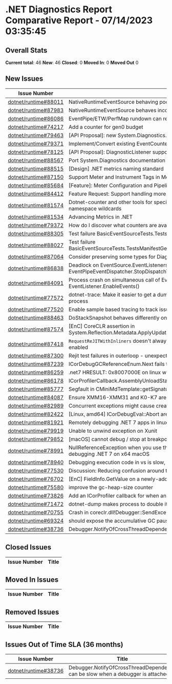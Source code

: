 # .NET Diagnostics Report Comparative Report - 07/14/2023 03:35:45

## Overall Stats

**Current total**: 46
**New**: 46
**Closed**: 0
**Moved In**: 0
**Moved Out** 0

## New Issues

| **Issue Number** | **Title** |
| :--------------: | --------- |
| [dotnet/runtime#88011](https://github.com/dotnet/runtime/issues/88011) | NativeRuntimeEventSource behaving poorly in conjunction with other providers |
| [dotnet/runtime#87983](https://github.com/dotnet/runtime/issues/87983) | NativeRuntimeEventSource behaves inconsistently for LogAlways |
| [dotnet/runtime#86086](https://github.com/dotnet/runtime/issues/86086) | EventPipe/ETW/PerfMap rundown can report wrong optimization tier |
| [dotnet/runtime#74217](https://github.com/dotnet/runtime/issues/74217) | Add a counter for gen0 budget |
| [dotnet/runtime#79463](https://github.com/dotnet/runtime/issues/79463) | [API Proposal]: new System.Diagnostics.StackTrace(System.Threading.Thread) |
| [dotnet/runtime#79371](https://github.com/dotnet/runtime/issues/79371) | Implement/Convert existing EventCounters to Metrics |
| [dotnet/runtime#78125](https://github.com/dotnet/runtime/issues/78125) | [API Proposal]: DiagnosticListener support for testing |
| [dotnet/runtime#88567](https://github.com/dotnet/runtime/issues/88567) | Port System.Diagnostics documentation for .NET 8.0 APIs |
| [dotnet/runtime#88515](https://github.com/dotnet/runtime/issues/88515) | [Design] .NET metrics naming standard |
| [dotnet/runtime#87150](https://github.com/dotnet/runtime/issues/87150) | Support Meter and Instrument Tags in MetricsEventSource |
| [dotnet/runtime#85684](https://github.com/dotnet/runtime/issues/85684) | [Feature]: Meter Configuration and Pipeline |
| [dotnet/runtime#84412](https://github.com/dotnet/runtime/issues/84412) | Feature Request: Support handling more histograms in MetricsEventSource |
| [dotnet/runtime#81574](https://github.com/dotnet/runtime/issues/81574) | Dotnet-counter and other tools for specifying meter and ActivitySource names should support namespace wildcards  |
| [dotnet/runtime#81534](https://github.com/dotnet/runtime/issues/81534) | Advancing Metrics in .NET |
| [dotnet/runtime#79372](https://github.com/dotnet/runtime/issues/79372) | How do I discover what counters are available for dotnet-counters? |
| [dotnet/runtime#88305](https://github.com/dotnet/runtime/issues/88305) | Test failure BasicEventSourceTests.TestsWrite.Test_Write_T_ETW |
| [dotnet/runtime#88027](https://github.com/dotnet/runtime/issues/88027) | Test failure BasicEventSourceTests.TestsManifestGeneration.Test_EventSource_EtwManifestGenerationRollover |
| [dotnet/runtime#87064](https://github.com/dotnet/runtime/issues/87064) | Consider preserving some types for DiagnosticSource to work with dotnet-monitor in NativeAOT |
| [dotnet/runtime#86838](https://github.com/dotnet/runtime/issues/86838) | Deadlock on EventSource.EventListenersLock between EventPipeEventDispatcher.StopDispatchTask() and EventSource.Initialize() |
| [dotnet/runtime#84091](https://github.com/dotnet/runtime/issues/84091) | Process crash on simultaneous call of EventListener.DisposeOnShutdown() and EventListener.EnableEvents() |
| [dotnet/runtime#77572](https://github.com/dotnet/runtime/issues/77572) | dotnet-trace: Make it easier to get a dump of what EventSources and Events are actually used by a process |
| [dotnet/runtime#77520](https://github.com/dotnet/runtime/issues/77520) | Enable sample based tracing to track issues in high performance/load scenarios |
| [dotnet/runtime#88463](https://github.com/dotnet/runtime/issues/88463) | DoStackSnapshot behaves differently on Windows x86 and x64 WRT stack unwinding |
| [dotnet/runtime#87574](https://github.com/dotnet/runtime/issues/87574) | [EnC] CoreCLR assertion in System.Reflection.Metadata.ApplyUpdateTest.TestGenericAddStaticField |
| [dotnet/runtime#87418](https://github.com/dotnet/runtime/issues/87418) | `RequestReJITWithInliners` doesn't always trigger a rejit without `COR_PRF_MONITOR_JIT_COMPILATION` enabled |
| [dotnet/runtime#87300](https://github.com/dotnet/runtime/issues/87300) | Rejit test failures in outerloop - unexpected counts |
| [dotnet/runtime#87239](https://github.com/dotnet/runtime/issues/87239) | ICorDebugGCReferenceEnum.Next fails to return stack references in .NET 8 preview 4 |
| [dotnet/runtime#86259](https://github.com/dotnet/runtime/issues/86259) | .net7 HRESULT: 0x8007000E on linux with read-only fs |
| [dotnet/runtime#86178](https://github.com/dotnet/runtime/issues/86178) | ICorProfilerCallback.AssemblyUnloadStarted is never called |
| [dotnet/runtime#85777](https://github.com/dotnet/runtime/issues/85777) | Segfault in CMiniMdTemplate<CMiniMdRW>::getSignatureOfMemberRef |
| [dotnet/runtime#84087](https://github.com/dotnet/runtime/issues/84087) | Ensure XMM16-XMM31 and K0-K7 are handled where appropriate |
| [dotnet/runtime#82989](https://github.com/dotnet/runtime/issues/82989) | Concurrent exceptions might cause createdump to fail |
| [dotnet/runtime#82422](https://github.com/dotnet/runtime/issues/82422) | [Linux, amd64] ICorDebugEval::Abort are broken. |
| [dotnet/runtime#81921](https://github.com/dotnet/runtime/issues/81921) | Remotely debugging .NET 7 apps in linux-arm environments causes segmentation fault |
| [dotnet/runtime#79919](https://github.com/dotnet/runtime/issues/79919) | Unable to unwind exception on Xunit |
| [dotnet/runtime#79852](https://github.com/dotnet/runtime/issues/79852) | [macOS] cannot debug / stop at breakpoints when app sandbox is enabled |
| [dotnet/runtime#78991](https://github.com/dotnet/runtime/issues/78991) | NullReferenceException when you use the short format of string.format $"{sample}" when debugging .NET 7 on x64 macOS |
| [dotnet/runtime#78940](https://github.com/dotnet/runtime/issues/78940) | Debugging execution code in vs is slow, but the program is compiled and runs fine |
| [dotnet/runtime#77530](https://github.com/dotnet/runtime/issues/77530) | Discussion: Reducing confusion around the System.Runtime gc-heap-size EventCounter |
| [dotnet/runtime#76702](https://github.com/dotnet/runtime/issues/76702) | [EnC] FieldInfo.GetValue on a newly-added ValueType field crashes CoreCLR |
| [dotnet/runtime#75580](https://github.com/dotnet/runtime/issues/75580) | improve the gc-heap-size counter |
| [dotnet/runtime#73826](https://github.com/dotnet/runtime/issues/73826) | Add an ICorProfiler callback for when an exception goes unhandled |
| [dotnet/runtime#71472](https://github.com/dotnet/runtime/issues/71472) | dotnet-dump makes process to double its used memory and fails |
| [dotnet/runtime#70755](https://github.com/dotnet/runtime/issues/70755) | Crash in coreclr.dll!Debugger::SendException while processing stack overflow in x64 Windows |
| [dotnet/runtime#69324](https://github.com/dotnet/runtime/issues/69324) | should expose the accumulative GC pause duration as a counter |
| [dotnet/runtime#38736](https://github.com/dotnet/runtime/issues/38736) | Debugger.NotifyOfCrossThreadDependency can be slow when a debugger is attached |

## Closed Issues

| **Issue Number** | **Title** |
| :--------------: | --------- |

## Moved In Issues

| **Issue Number** | **Title** |
| :--------------: | --------- |

## Removed Issues

| **Issue Number** | **Title** |
| :--------------: | --------- |

## Issues Out of Time SLA (36 months)

| **Issue Number** | **Title** |
| :--------------: | --------- |
| [dotnet/runtime#38736](https://github.com/dotnet/runtime/issues/38736) | Debugger.NotifyOfCrossThreadDependency can be slow when a debugger is attached |

